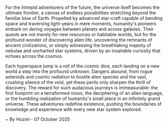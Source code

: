 
For the intrepid adventurers of the future, the universe itself becomes the ultimate frontier, a canvas of endless possibilities stretching beyond the familiar blue of Earth. Propelled by advanced star-craft capable of bending space and traversing light-years in mere moments, humanity's pioneers embark on daring voyages between planets and across galaxies. Their quests are not merely for new resources or habitable worlds, but for the profound wonder of discovering alien life, uncovering the remnants of ancient civilizations, or simply witnessing the breathtaking majesty of nebulae and uncharted star systems, driven by an insatiable curiosity that echoes across the cosmos.

Each hyperspace jump is a roll of the cosmic dice, each landing on a new world a step into the profound unknown. Dangers abound, from rogue asteroids and cosmic radiation to hostile alien species and the vast, crushing silence of the void, yet these perils only sharpen the thrill of discovery. The reward for such audacious journeys is immeasurable: the first footprint on a terraformed moon, the deciphering of an alien language, or the humbling realization of humanity's small place in an infinitely grand universe. These adventures redefine existence, pushing the boundaries of knowledge and experience with every new star system explored.

~ By Hozmi - 07 October 2025
